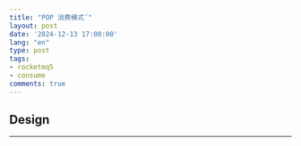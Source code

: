 ```yaml
---
title: "POP 消费模式¯"
layout: post
date: '2024-12-13 17:00:00'
lang: "en"
type: post
tags:
- rocketmq5
- consume
comments: true
---
```


## Design


---

